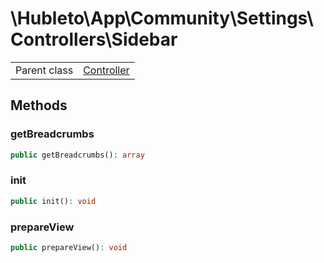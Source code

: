 
# \Hubleto\App\Community\Settings\Controllers\Sidebar
<table class='table-default dense'>
<tr><td>Parent class</td><td><a href="../../../../Erp/Controller">Controller</a></td></tr></table>


## Methods

### getBreadcrumbs

```php
public getBreadcrumbs(): array
```


### init

```php
public init(): void
```


### prepareView

```php
public prepareView(): void
```


